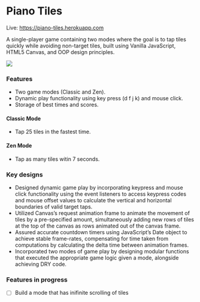 # Piano Tiles

Live: https://piano-tiles.herokuapp.com

A single-player game containing two modes where the goal is to tap tiles quickly while avoiding non-target tiles, built using Vanilla JavaScript, HTML5 Canvas, and OOP design principles.

![](piano-tiles-demo.mov.gif)

### Features

- Two game modes (Classic and Zen).
- Dynamic play functionality using key press (d f j k) and mouse click.
- Storage of best times and scores.

#### Classic Mode

- Tap 25 tiles in the fastest time.

#### Zen Mode

- Tap as many tiles witin 7 seconds.

### Key designs

- Designed dynamic game play by incorporating keypress and mouse click functionality using the event listeners to access keypress codes and mouse offset values to calculate the vertical and horizontal boundaries of valid target taps.
- Utilized Canvas’s request animation frame to animate the movement of tiles by a pre-specified amount, simultaneously adding new rows of tiles at the top of the canvas as rows animated out of the canvas frame.
- Assured accurate countdown timers using JavaScript’s Date object to achieve stable frame-rates, compensating for time taken from computations by calculating the delta time between animation frames.
- Incorporated two modes of game play by designing modular functions that executed the appropriate game logic given a mode, alongside achieving DRY code.

### Features in progress

- [ ] Build a mode that has inifinite scrolling of tiles
